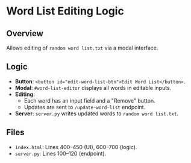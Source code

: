 # Word List Editing Logic

## Overview
Allows editing of `random word list.txt` via a modal interface.

## Logic
- **Button**: `<button id="edit-word-list-btn">Edit Word List</button>`.
- **Modal**: `#word-list-editor` displays all words in editable inputs.
- **Editing**:
  - Each word has an input field and a "Remove" button.
  - Updates are sent to `/update-word-list` endpoint.
- **Server**: `server.py` writes updated words to `random word list.txt`.

## Files
- `index.html`: Lines 400–450 (UI), 600–700 (logic).
- `server.py`: Lines 100–120 (endpoint).
